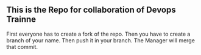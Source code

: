 ## This is the Repo for collaboration of Devops Trainne
First everyone has to create a fork of the repo.
Then you have to create a branch of your name.
Then push it in your branch.
The Manager will merge that commit.
